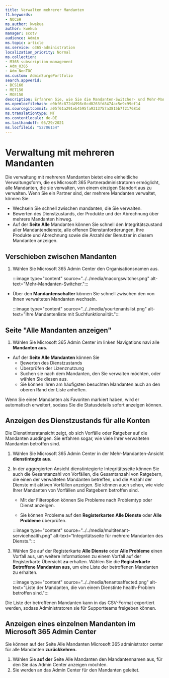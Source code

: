 ```yaml
---
title: Verwalten mehrerer Mandanten
f1.keywords:
- NOCSH
ms.author: kwekua
author: kwekua
manager: scotv
audience: Admin
ms.topic: article
ms.service: o365-administration
localization_priority: Normal
ms.collection:
- M365-subscription-management
- Adm_O365
- Adm_NonTOC
ms.custom: AdminSurgePortfolio
search.appverid:
- BCS160
- MET150
- MOE150
description: Erfahren Sie, wie Sie die Mandanten-Switcher- und Mehr-Mandanten-Ansichten verwenden, die Ihnen die Möglichkeit geben, Mandanten von einem einzigen Standort aus zu verwalten.
ms.openlocfilehash: e0bf6c872d4998c0cd0263fd8474ac5e9c99ef14
ms.sourcegitcommit: a05f61a291eb4595fa9313757a3815b7f217681d
ms.translationtype: MT
ms.contentlocale: de-DE
ms.lasthandoff: 05/29/2021
ms.locfileid: "52706154"
---
```

# <a name="multi-tenant-management"></a>Verwaltung mit mehreren Mandanten

Die verwaltung mit mehreren Mandanten bietet eine einheitliche Verwaltungsform, die es Microsoft 365 Partneradministratoren ermöglicht, alle Mandanten, die sie verwalten, von einem einzigen Standort aus zu verwalten. Wenn Sie ein Partner sind, der mehrere Mandanten verwaltet, können Sie:

- Wechseln Sie schnell zwischen mandanten, die Sie verwalten.
- Bewerten des Dienstzustands, der Produkte und der Abrechnung über mehrere Mandanten hinweg.
- Auf der **Seite Alle** Mandanten können Sie schnell den Integritätszustand aller Mandantendienste, alle offenen Dienstanforderungen, Ihre Produkte und Abrechnung sowie die Anzahl der Benutzer in diesem Mandanten anzeigen.

## <a name="move-between-tenants"></a>Verschieben zwischen Mandanten

1. Wählen Sie Microsoft 365 Admin Center den Organisationsnamen aus.

    :::image type="content" source="../../media/macorgswitcher.png" alt-text="Mehr-Mandanten-Switcher.":::

- Über den **Mandantenschalter** können Sie schnell zwischen den von Ihnen verwalteten Mandanten wechseln.

    :::image type="content" source="../../media/yourtenantslist.png" alt-text="Ihre Mandantenliste mit Suchfunktionalität.":::

## <a name="view-all-tenants-page"></a>Seite "Alle Mandanten anzeigen"

1. Wählen Sie Microsoft 365 Admin Center im linken Navigations navi alle **Mandanten aus.**
- Auf der **Seite Alle Mandanten** können Sie
  - Bewerten des Dienstzustands
  - Überprüfen der Lizenznutzung
  - Suchen sie nach dem Mandanten, den Sie verwalten möchten, oder wählen Sie diesen aus.
  - Sie können ihren am häufigsten besuchten Mandanten auch an den oberen Rand der Liste anheften.

Wenn Sie einen Mandanten als Favoriten markiert haben, wird er automatisch erweitert, sodass Sie die Statusdetails sofort anzeigen können.

## <a name="view-service-health-for-all-accounts"></a>Anzeigen des Dienstzustands für alle Konten

Die Dienstinteratansicht zeigt, ob sich Vorfälle oder Ratgeber auf die Mandanten ausdingen. Sie erfahren sogar, wie viele Ihrer verwalteten Mandanten betroffen sind.

1. Wählen Sie Microsoft 365 Admin Center in der Mehr-Mandanten-Ansicht **dienstintegte aus.**
2. In  der aggregierten Ansicht dienstintegierte Integritätsseite können Sie auch die Gesamtanzahl von Vorfällen, die Gesamtanzahl von Ratgebern, die einen der verwalteten Mandanten betreffen, und die Anzahl der Dienste mit aktiven Vorfällen anzeigen. Sie können auch sehen, wie viele Ihrer Mandanten von Vorfällen und Ratgebern betroffen sind.

    - Mit der Filteroption können Sie Probleme nach Problemtyp oder Dienst anzeigen.

    - Sie können Probleme auf den **Registerkarten Alle Dienste** oder **Alle Probleme** überprüfen.

    :::image type="content" source="../../media/multitenant-servicehealth.png" alt-text="Integritätsseite für mehrere Mandanten des Diensts.":::
1. Wählen Sie auf der Registerkarte **Alle Dienste** oder **Alle Probleme** einen Vorfall aus, um weitere Informationen zu einem Vorfall auf der Registerkarte Übersicht **zu** erhalten. Wählen Sie die **Registerkarte Betroffene Mandanten aus,** um eine Liste der betroffenen Mandanten zu erhalten.

    :::image type="content" source="../../media/tenantsaffected.png" alt-text="Liste der Mandanten, die von einem Dienstinte health-Problem betroffen sind.":::

Die Liste der betroffenen Mandanten kann in das CSV-Format exportiert werden, sodass Administratoren sie für Supportteams freigeben können.

## <a name="view-a-single-tenant-in-the-microsoft-365-admin-center"></a>Anzeigen eines einzelnen Mandanten im Microsoft 365 Admin Center

Sie können auf der Seite Alle Mandanten Microsoft 365 administrator center für alle Mandanten **zurückkehren.**

1. Wählen Sie **auf der** Seite Alle Mandanten den Mandantennamen aus, für den Sie das Admin Center anzeigen möchten.
2. Sie werden an das Admin Center für den Mandanten geleitet.